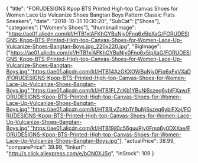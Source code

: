 {
	"title": "FORUDESIGNS Kpop BTS Printed High-top Canvas Shoes for Women Lace Up Vulcanize Shoes Bangtan Boys Pattern Classic Flats Sneakers",
	"date": "2018-10-31 10:30:20",
	"SubCat": ["Shoes"],
	"categories": ["Women's Shoes"],
	"thumbnailImage": "https://ae01.alicdn.com/kf/HTB1xlAFKhGYBuNjy0Fnq6x5lpXaG/FORUDESIGNS-Kpop-BTS-Printed-High-top-Canvas-Shoes-for-Women-Lace-Up-Vulcanize-Shoes-Bangtan-Boys.jpg_220x220.jpg",
	"BigImage": ["https://ae01.alicdn.com/kf/HTB1xlAFKhGYBuNjy0Fnq6x5lpXaG/FORUDESIGNS-Kpop-BTS-Printed-High-top-Canvas-Shoes-for-Women-Lace-Up-Vulcanize-Shoes-Bangtan-Boys.jpg","https://ae01.alicdn.com/kf/HTB14AzGKXOWBuNjy0Fiq6xFxVXaD/FORUDESIGNS-Kpop-BTS-Printed-High-top-Canvas-Shoes-for-Women-Lace-Up-Vulcanize-Shoes-Bangtan-Boys.jpg","https://ae01.alicdn.com/kf/HTB1FLZcKb1YBuNjSszeq6yblFXaw/FORUDESIGNS-Kpop-BTS-Printed-High-top-Canvas-Shoes-for-Women-Lace-Up-Vulcanize-Shoes-Bangtan-Boys.jpg","https://ae01.alicdn.com/kf/HTB1LvZcKb1YBuNjSszeq6yblFXaj/FORUDESIGNS-Kpop-BTS-Printed-High-top-Canvas-Shoes-for-Women-Lace-Up-Vulcanize-Shoes-Bangtan-Boys.jpg","https://ae01.alicdn.com/kf/HTB19jI0c56guuRjy0Fmq6y0DXXae/FORUDESIGNS-Kpop-BTS-Printed-High-top-Canvas-Shoes-for-Women-Lace-Up-Vulcanize-Shoes-Bangtan-Boys.jpg"],
	"actualPrice": 38.99,
	"comparePrice": 39.99,
	"linkurl": "http://s.click.aliexpress.com/e/bON0XJSg",
	"inStock": 109
}
